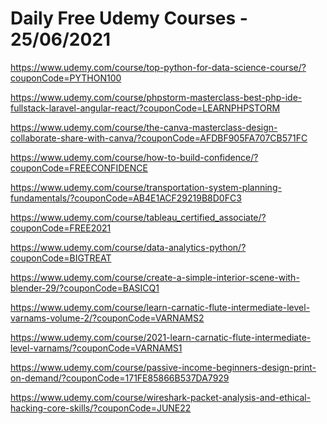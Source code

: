 # Daily Free Udemy Courses - 25/06/2021

https://www.udemy.com/course/top-python-for-data-science-course/?couponCode=PYTHON100
https://www.udemy.com/course/phpstorm-masterclass-best-php-ide-fullstack-laravel-angular-react/?couponCode=LEARNPHPSTORM
https://www.udemy.com/course/the-canva-masterclass-design-collaborate-share-with-canva/?couponCode=AFDBF905FA707CB571FC
https://www.udemy.com/course/how-to-build-confidence/?couponCode=FREECONFIDENCE
https://www.udemy.com/course/transportation-system-planning-fundamentals/?couponCode=AB4E1ACF29219B8D0FC3
https://www.udemy.com/course/tableau_certified_associate/?couponCode=FREE2021
https://www.udemy.com/course/data-analytics-python/?couponCode=BIGTREAT
https://www.udemy.com/course/create-a-simple-interior-scene-with-blender-29/?couponCode=BASICQ1
https://www.udemy.com/course/learn-carnatic-flute-intermediate-level-varnams-volume-2/?couponCode=VARNAMS2
https://www.udemy.com/course/2021-learn-carnatic-flute-intermediate-level-varnams/?couponCode=VARNAMS1
https://www.udemy.com/course/passive-income-beginners-design-print-on-demand/?couponCode=171FE85866B537DA7929
https://www.udemy.com/course/wireshark-packet-analysis-and-ethical-hacking-core-skills/?couponCode=JUNE22
